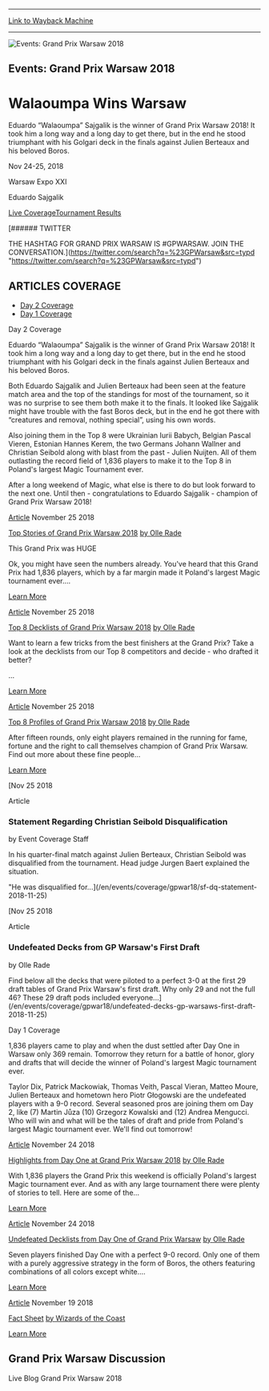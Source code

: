 
---
[Link to Wayback Machine](https://web.archive.org/web/20181201133845/https://magic.wizards.com/en/events/coverage/gpwar18)

[_metadata_:generator]:- "Drupal 7 (http://drupal.org)"
[_metadata_:node]:- "1359826"
[_metadata_:source]:- "div-block-system-main"
[_metadata_:title]:- "Grand Prix Warsaw 2018"
[_metadata_:wayback_capture_timestamp]:- "2018-12-01 13:38:45"
[_metadata_:wayback_raw_url]:- "https://web.archive.org/web/20181201133845id_/https://magic.wizards.com/en/events/coverage/gpwar18"
[_metadata_:wayback_url]:- "https://magic.wizards.com/en/events/coverage/gpwar18"
---










![Events: Grand Prix Warsaw 2018](https://web.archive.org/web/20181201133131im_/https://magic.wizards.com/sites/mtg/files/gpwar18-Trophy-Header.jpg)




Events: Grand Prix Warsaw 2018
------------------------------


Walaoumpa Wins Warsaw
=====================




Eduardo “Walaoumpa” Sajgalik is the winner of Grand Prix Warsaw 2018! It took him a long way and a long day to get there, but in the end he stood triumphant with his Golgari deck in the finals against Julien Berteaux and his beloved Boros.






Nov 24-25, 2018


Warsaw Expo XXI



Eduardo Sajgalik













[Live Coverage](/en/events/coverage/gpwar18)[Tournament Results](/en/events/coverage/gpwar18/tournament-results) 






[###### TWITTER


THE HASHTAG FOR GRAND PRIX WARSAW IS #GPWARSAW. JOIN THE CONVERSATION.](https://twitter.com/search?q=%23GPWarsaw&src=typd "https://twitter.com/search?q=%23GPWarsaw&src=typd")



ARTICLES COVERAGE
-----------------




* [Day 2 Coverage](#tabs-0)
* [Day 1 Coverage](#tabs-1)


Day 2 Coverage



Eduardo “Walaoumpa” Sajgalik is the winner of Grand Prix Warsaw 2018! It took him a long way and a long day to get there, but in the end he stood triumphant with his Golgari deck in the finals against Julien Berteaux and his beloved Boros.


Both Eduardo Sajgalik and Julien Berteaux had been seen at the feature match area and the top of the standings for most of the tournament, so it was no surprise to see them both make it to the finals. It looked like Sajgalik might have trouble with the fast Boros deck, but in the end he got there with “creatures and removal, nothing special”, using his own words.


Also joining them in the Top 8 were Ukrainian Iurii Babych, Belgian Pascal Vieren, Estonian Hannes Kerem, the two Germans Johann Wallner and Christian Seibold along with blast from the past - Julien Nuijten. All of them outlasting the record field of 1,836 players to make it to the Top 8 in Poland's largest Magic Tournament ever.


After a long weekend of Magic, what else is there to do but look forward to the next one. Until then - congratulations to Eduardo Sajgalik - champion of Grand Prix Warsaw 2018!








[Article](/en/events/coverage/gpwar18/top-stories-2018-11-25)
 November 25 2018 


[Top Stories of Grand Prix Warsaw 2018](/en/events/coverage/gpwar18/top-stories-2018-11-25)
[by Olle Rade](/en/events/coverage/gpwar18/top-stories-2018-11-25)

This Grand Prix was HUGE

Ok, you might have seen the numbers already. You've heard that this Grand Prix had 1,836 players, which by a far margin made it Poland's largest Magic tournament ever....


[Learn More](/en/events/coverage/gpwar18/top-stories-2018-11-25)










[Article](/en/events/coverage/gpwar18/top-8-decklists-2018-11-25)
 November 25 2018 


[Top 8 Decklists of Grand Prix Warsaw 2018](/en/events/coverage/gpwar18/top-8-decklists-2018-11-25)
[by Olle Rade](/en/events/coverage/gpwar18/top-8-decklists-2018-11-25)

Want to learn a few tricks from the best finishers at the Grand Prix? Take a look at the decklists from our Top 8 competitors and decide - who drafted it better?


 

 ...


[Learn More](/en/events/coverage/gpwar18/top-8-decklists-2018-11-25)










[Article](/en/events/coverage/gpwar18/top-8-profiles-2018-11-25)
 November 25 2018 


[Top 8 Profiles of Grand Prix Warsaw 2018](/en/events/coverage/gpwar18/top-8-profiles-2018-11-25)
[by Olle Rade](/en/events/coverage/gpwar18/top-8-profiles-2018-11-25)

After fifteen rounds, only eight players remained in the running for fame, fortune and the right to call themselves champion of Grand Prix Warsaw. Find out more about these fine people...


[Learn More](/en/events/coverage/gpwar18/top-8-profiles-2018-11-25)










[Nov
25
2018




Article



### Statement Regarding Christian Seibold Disqualification


by Event Coverage Staff




 In his quarter-final match against Julien Berteaux, Christian Seibold was disqualified from the tournament. Head judge Jurgen Baert explained the situation.

"He was disqualified for...](/en/events/coverage/gpwar18/sf-dq-statement-2018-11-25)


[Nov
25
2018




Article



### Undefeated Decks from GP Warsaw's First Draft


by Olle Rade




 Find below all the decks that were piloted to a perfect 3-0 at the first 29 draft tables of Grand Prix Warsaw's first draft. Why only 29 and not the full 46? These 29 draft pods included everyone...](/en/events/coverage/gpwar18/undefeated-decks-gp-warsaws-first-draft-2018-11-25)





Day 1 Coverage



1,836 players came to play and when the dust settled after Day One in Warsaw only 369 remain. Tomorrow they return for a battle of honor, glory and drafts that will decide the winner of Poland's largest Magic tournament ever.


Taylor Dix, Patrick Mackowiak, Thomas Veith, Pascal Vieran, Matteo Moure, Julien Berteaux and hometown hero Piotr Głogowski are the undefeated players with a 9-0 record. Several seasoned pros are joining them om Day 2, like (7) Martin Jůza (10) Grzegorz Kowalski and (12) Andrea Mengucci. Who will win and what will be the tales of draft and pride from Poland's largest Magic tournament ever. We'll find out tomorrow!








[Article](/en/events/coverage/gpwar18/day-1-highlights-2018-11-24)
 November 24 2018 


[Highlights from Day One at Grand Prix Warsaw 2018](/en/events/coverage/gpwar18/day-1-highlights-2018-11-24)
[by Olle Rade](/en/events/coverage/gpwar18/day-1-highlights-2018-11-24)

With 1,836 players the Grand Prix this weekend is officially Poland's largest Magic tournament ever. And as with any large tournament there were plenty of stories to tell. Here are some of the...


[Learn More](/en/events/coverage/gpwar18/day-1-highlights-2018-11-24)










[Article](/en/events/coverage/gpwar18/day-1-undefeated-decklists-2018-11-24)
 November 24 2018 


[Undefeated Decklists from Day One of Grand Prix Warsaw](/en/events/coverage/gpwar18/day-1-undefeated-decklists-2018-11-24)
[by Olle Rade](/en/events/coverage/gpwar18/day-1-undefeated-decklists-2018-11-24)

Seven players finished Day One with a perfect 9-0 record. Only one of them with a purely aggressive strategy in the form of Boros, the others featuring combinations of all colors except white....


[Learn More](/en/events/coverage/gpwar18/day-1-undefeated-decklists-2018-11-24)










[Article](/en/events/coverage/gpwar18/fact-sheet)
 November 19 2018 


[Fact Sheet](/en/events/coverage/gpwar18/fact-sheet)
[by Wizards of the Coast](/en/events/coverage/gpwar18/fact-sheet)


[Learn More](/en/events/coverage/gpwar18/fact-sheet)















Grand Prix Warsaw Discussion
----------------------------


Live Blog Grand Prix Warsaw 2018
 







